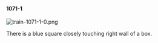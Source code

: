 #### 1071-1
![train-1071-1-0.png](https://github.com/lil-lab/nlvr/raw/master/nlvr/train/images/37/train-1071-1-0.png "train-1071-1-0.png")

There is a blue square closely touching right wall of a box.